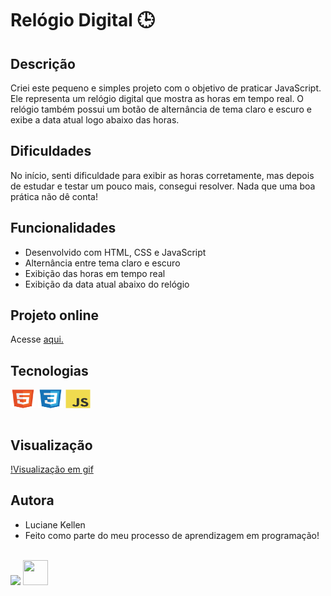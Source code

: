 # Relógio Digital 🕒

## Descrição
Criei este pequeno e simples projeto com o objetivo de praticar JavaScript. Ele representa um relógio digital que mostra as horas em tempo real. O relógio também possui um botão de alternância de tema claro e escuro e exibe a data atual logo abaixo das horas.

## Dificuldades
No início, senti dificuldade para exibir as horas corretamente, mas depois de estudar e testar um pouco mais, consegui resolver. Nada que uma boa prática não dê conta!

## Funcionalidades
- Desenvolvido com HTML, CSS e JavaScript
- Alternância entre tema claro e escuro
- Exibição das horas em tempo real
- Exibição da data atual abaixo do relógio

## Projeto online
Acesse [aqui.](https://luciane003.github.io/relogio-digital/)

## Tecnologias
<div>
 <img align="center" alt="HTML" height="30" width="40" src="https://raw.githubusercontent.com/devicons/devicon/master/icons/html5/html5-original.svg">
 <img align="center" alt="CSS" height="30" width="40" src="https://raw.githubusercontent.com/devicons/devicon/master/icons/css3/css3-original.svg">
 <img align="center" alt="JavaScript" height="30" width="40" src="https://raw.githubusercontent.com/devicons/devicon/master/icons/javascript/javascript-original.svg">
</div><br>

## Visualização
[!Visualização em gif](./design/relogio-digital.gif)

## Autora
- Luciane Kellen
- Feito como parte do meu processo de aprendizagem em programação!
<div style="display: inline_block"><br> 
  <a href="https://www.linkedin.com/feed/" target="_blank"><img src="https://img.shields.io/badge/-LinkedIn-%230077B5?style=for-the-badge&logo=linkedin&logoColor=white" target="_blank"></a>
  <a href="https://wa.me/5517996417374" target="_blank"><img  height="40" width="40" src="https://github.com/user-attachments/assets/da75e70c-b550-4684-8548-ff61fecc7c7e" target="_blank"></a>
</div>
